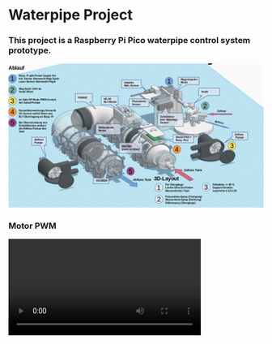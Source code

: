 # Waterpipe Project

### This project is a Raspberry Pi Pico waterpipe control system prototype.

![Kesselsteuerung](/images/Kessel.png)

### Motor PWM

<!-- blank line -->
<video src="videos/PWM_Motor.mp4" width=380/>
